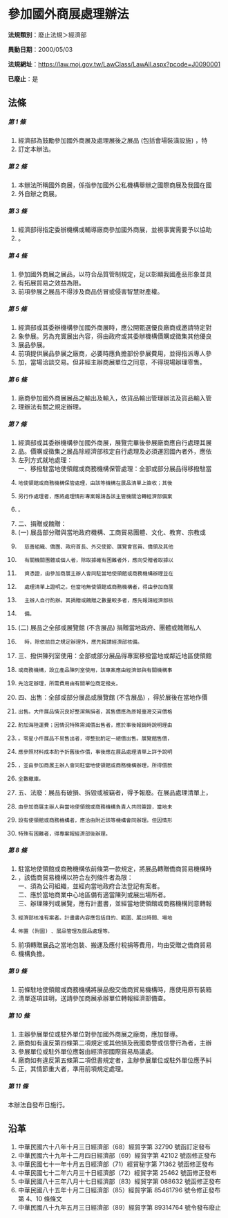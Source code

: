 # 參加國外商展處理辦法

**法規類別**：廢止法規＞經濟部

**異動日期**：2000/05/03  

**法規網址**：https://law.moj.gov.tw/LawClass/LawAll.aspx?pcode=J0090001

**已廢止**：是



## 法條
##### 第 1 條
1. 經濟部為鼓勵參加國外商展及處理展後之展品 (包括會場裝潢設施) ，特
1. 訂定本辦法。

##### 第 2 條
1. 本辦法所稱國外商展，係指參加國外公私機構舉辦之國際商展及我國在國
1. 外自辦之商展。

##### 第 3 條
1. 經濟部得指定委辦機構或輔導廠商參加國外商展，並視事實需要予以協助
1. 。

##### 第 4 條
1. 參加國外商展之展品，以符合品質管制規定，足以彰顯我國產品形象並具
1. 有拓展貿易之效益為限。
1. 前項參展之展品不得涉及商品仿冒或侵害智慧財產權。

##### 第 5 條
1. 經濟部或其委辦機構參加國外商展時，應公開甄選優良廠商或邀請特定對
1. 象參展。另為充實展出內容，得由政府或其委辦機構價購或徵集其他優良
1. 展品參展。
1. 前項提供展品參展之廠商，必要時應負擔部份參展費用，並得指派專人參
1. 加，當場洽談交易。但非經主辦商展單位之同意，不得現場辦理零售。

##### 第 6 條
1. 廠商參加國外商展展品之輸出及輸入，依貨品輸出管理辦法及貨品輸入管
1. 理辦法有關之規定辦理。

##### 第 7 條
1. 經濟部或其委辦機構參加國外商展，展覽完畢後參展廠商應自行處理其展
1. 品。價購或徵集之展品除經濟部核定自行處理及必須運回國內者外，應依
1. 左列方式就地處理：  
一、移撥駐當地使領館或商務機構保管處理：全部或部分展品得移撥駐當
1.     地使領館或商務機構保管處理，由該等機構在展品清單上簽收；其後
1.     另行作處理者，應將處理情形專案報請各該主管機關洽轉經濟部備案
1.     。
1. 二、捐贈或餽贈：
1.  (一) 展品部分贈與當地政府機構、工商貿易團體、文化、教育、宗教或
1.       慈善組織、僑團、政府首長、外交使節、展覽會官員、僑領及其他
1.       有關機關團體或個人者，除取據確有困難者外，應向受贈者取據以
1.       資憑證，由參加商展主辦人會同駐當地使領館或商務機構辦理並在
1.       處理清單上證明之。但當地無使領館或商務機構者，得由參加商展
1.       主辦人自行酌辦。其捐贈或餽贈之數量較多者，應先報請經濟部核
1.       備。
1.  (二) 展品之全部或展覽館 (不含展品) 捐贈當地政府、團體或餽贈私人
1.       時，除依前目之規定辦理外，應先報請經濟部核備。
1. 三、撥供陳列室使用：全部或部分展品得專案移撥當地或鄰近地區使領館
1.     或商務機構，設立產品陳列室使用，該專案應由經濟部與有關機構事
1.     先洽定辦理，所需費用由有關單位商定撥支。
1. 四、出售：全部或部分展品或展覽館 (不含展品) ，得於展後在當地作價
1.     出售。大件展品情況良好整潔無損者，其售價應為原報臺灣交貨價格
1.     酌加海陸運費；因情況特殊需減價出售者，應於事後報銷時說明理由
1.     。零星小件展品不易售出者，得整批酌定一總價出售。展覽館售價，
1.     應參照材料成本酌予折舊後作價，事後應在展品處理清單上詳予說明
1.     ，並由參加商展主辦人會同駐當地使領館或商務機構辦理，所得價款
1.     全數繳庫。
1. 五、法廢：展品有破損、拆毀或被竊者，得予報廢。在展品處理清單上，
1.     由參加商展主辦人與當地使領館或商務機構負責人共同簽證，當地未
1.     設有使領館或商務機構者，應洽由附近該等機構會同辦理。但因情形
1.     特殊有困難者，得專案報經濟部後辦理。

##### 第 8 條
1. 駐當地使領館或商務機構依前條第一款規定，將展品轉贈僑商貿易機構時
1. ，該僑商貿易機構以符合左列條件者為限：  
一、須為公司組織，並經向當地政府合法登記有案者。  
二、應於當地商業中心地區備有適當陳列或展出場所者。  
三、辦理陳列或展覽，應有計畫書，並經當地使領館或商務機構同意轉報
1.     經濟部核准有案者。計畫書內容應包括目的、範圍、展出時間、場地
1.     佈置 (附圖) 、展品管理及展品處理等。
1. 前項轉贈展品之當地包裝、搬運及應付稅捐等費用，均由受贈之僑商貿易
1. 機構負擔。

##### 第 9 條
1. 前條駐地使領館或商務機構將展品撥交僑商貿易機構時，應使用原有裝箱
1. 清單逐項註明，送請參加商展承辦單位轉報經濟部備查。

##### 第 10 條
1. 主辦參展單位或駐外單位對參加國外商展之廠商，應加督導。
1. 廠商如有違反第四條第二項規定或其他損及我國商譽或信譽行為者，主辦
1. 參展單位或駐外單位應報由經濟部國際貿易局議處。
1. 廠商如有違反第五條第二項但書規定者，主辦參展單位或駐外單位應予糾
1. 正，其情節重大者，準用前項規定處理。

##### 第 11 條
本辦法自發布日施行。

## 沿革
1. 中華民國六十八年十月三日經濟部（68）經貿字第 32790  號函訂定發布
1. 中華民國六十九年十二月四日經濟部（69）經貿字第 42102  號函修正發布
1. 中華民國七十一年十月五日經濟部（71）經貿秘字第 71362  號函修正發布
1. 中華民國七十二年六月三十日經濟部（72）經貿字第 25462  號函修正發布
1. 中華民國八十三年八月十七日經濟部（83）經貿字第 088632 號函修正發布
1. 中華民國八十五年十月二日經濟部（85）經貿字第 85461796 號令修正發布第 4、10  條條文
1. 中華民國八十九年五月三日經濟部（89）經貿字第 89314764 號令發布廢止
